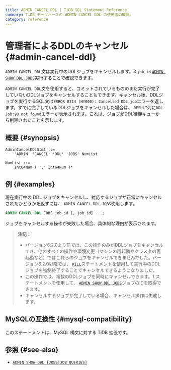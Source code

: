 ```yaml
---
title: ADMIN CANCEL DDL | TiDB SQL Statement Reference
summary: TiDB データベースの ADMIN CANCEL DDL の使用法の概要。
category: reference
---
```


# 管理者によるDDLのキャンセル {#admin-cancel-ddl}

`ADMIN CANCEL DDL`文は実行中のDDLジョブをキャンセルします。3 `job_id` [`ADMIN SHOW DDL JOBS`](/sql-statements/sql-statement-admin-show-ddl.md)実行することで確認できます。

`ADMIN CANCEL DDL`文を使用すると、コミットされているもののまだ実行が完了していないDDLジョブをキャンセルすることもできます。キャンセル後、DDLジョブを実行するSQL文は`ERROR 8214 (HY000): Cancelled DDL job`エラーを返します。すでに完了しているDDLジョブをキャンセルした場合は、 `RESULT`列に`DDL Job:90 not found`エラーが表示されます。これは、ジョブがDDL待機キューから削除されたことを示します。

## 概要 {#synopsis}

```ebnf+diagram
AdminCancelDDLStmt ::=
    'ADMIN' 'CANCEL' 'DDL' 'JOBS' NumList 

NumList ::=
    Int64Num ( ',' Int64Num )*
```

## 例 {#examples}

現在実行中の DDL ジョブをキャンセルし、対応するジョブが正常にキャンセルされたかどうかを返すには、 `ADMIN CANCEL DDL JOBS`使用します。

```sql
ADMIN CANCEL DDL JOBS job_id [, job_id] ...;
```

ジョブをキャンセルする操作が失敗した場合、具体的な理由が表示されます。

> **注記：**
>
> -   バージョン6.2.0より前では、この操作のみがDDLジョブをキャンセルでき、他のすべての操作や環境変更（マシンの再起動やクラスタの再起動など）ではこれらのジョブをキャンセルできませんでした。バージョン6.2.0以降では、 [`KILL`](/sql-statements/sql-statement-kill.md)ステートメントを使用して実行中のDDLジョブを強制終了することでキャンセルできるようになりました。
> -   この操作では、複数のDDLジョブを同時にキャンセルできます。1 ステートメントを使用して、 [`ADMIN SHOW DDL JOBS`](/sql-statements/sql-statement-admin-show-ddl.md)ジョブのIDを取得できます。
> -   キャンセルするジョブが完了している場合、キャンセル操作は失敗します。

## MySQLの互換性 {#mysql-compatibility}

このステートメントは、MySQL 構文に対する TiDB 拡張です。

## 参照 {#see-also}

-   [`ADMIN SHOW DDL [JOBS|JOB QUERIES]`](/sql-statements/sql-statement-admin-show-ddl.md)
